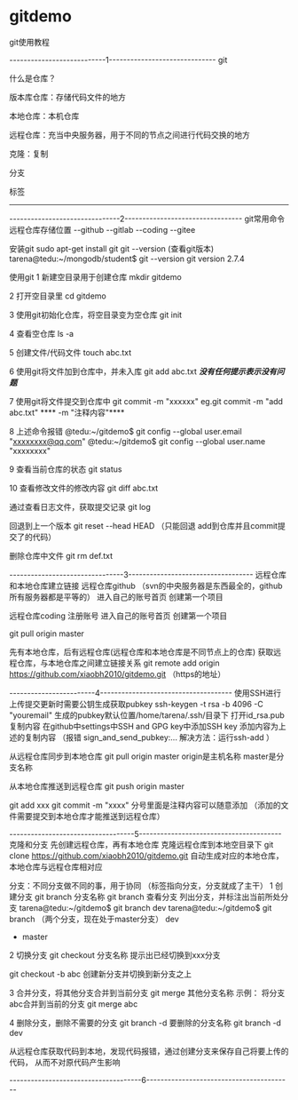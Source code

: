 # gitdemo
git使用教程



---------------------------1------------------------------ 
git

什么是仓库？

版本库仓库：存储代码文件的地方

本地仓库：本机仓库

远程仓库：充当中央服务器，用于不同的节点之间进行代码交换的地方

克隆：复制

分支

标签

--------------------------------------------------------------------

-------------------------------2--------------------------------- 
git常用命令
远程仓库存储位置
--github
--gitlab
--coding
--gitee

安装git
sudo apt-get install git
git --version (查看git版本)
tarena@tedu:~/mongodb/student$ git --version
git version 2.7.4

使用git
1 新建空目录用于创建仓库
mkdir gitdemo

2 打开空目录里
cd gitdemo

3 使用git初始化仓库，将空目录变为空仓库
git init

4 查看空仓库
ls -a

5 创建文件/代码文件
touch abc.txt

6 使用git将文件加到仓库中，并未入库
git add abc.txt
*****没有任何提示表示没有问题*****

7 使用git将文件提交到仓库中
git commit -m "xxxxxx"
eg.git commit -m "add abc.txt"
**** -m "注释内容"****

8 上述命令报错
@tedu:~/gitdemo$ git config --global user.email "xxxxxxxx@qq.com"
@tedu:~/gitdemo$ git config --global user.name "xxxxxxxx"

9 查看当前仓库的状态
git status

10 查看修改文件的修改内容
git diff abc.txt 


通过查看日志文件，获取提交记录
git log

回退到上一个版本
git reset --head HEAD
（只能回退 add到仓库并且commit提交了的代码）

删除仓库中文件
git rm def.txt


--------------------------------3----------------------------------- 
远程仓库和本地仓库建立链接
远程仓库github （svn的中央服务器是东西最全的，github所有服务器都是平等的）
进入自己的账号首页
创建第一个项目

远程仓库coding
注册账号
进入自己的账号首页
创建第一个项目

git pull origin master

先有本地仓库，后有远程仓库(远程仓库和本地仓库是不同节点上的仓库)
获取远程仓库，与本地仓库之间建立链接关系
git remote add origin https://github.com/xiaobh2010/gitdemo.git     （https的地址）


------------------------4------------------------------------- 
使用SSH进行上传提交更新时需要公钥生成获取pubkey
ssh-keygen -t rsa -b 4096 -C "youremail"
生成的pubkey默认位置/home/tarena/.ssh/目录下
打开id_rsa.pub 复制内容
在github中settings中SSH and GPG key中添加SSH key
添加内容为上述的复制内容
（报错 sign_and_send_pubkey:...
  解决方法：运行ssh-add
）

从远程仓库同步到本地仓库
git pull origin master    origin是主机名称    master是分支名称

从本地仓库推送到远程仓库
git push origin master

git add xxx
git commit -m "xxxx"    分号里面是注释内容可以随意添加
（添加的文件需要提交到本地仓库才能推送到远程仓库）

-----------------------------------5----------------------------------------
克隆和分支
先创建远程仓库，再有本地仓库
克隆远程仓库到本地空目录下
git clone https://github.com/xiaobh2010/gitdemo.git
自动生成对应的本地仓库，本地仓库与远程仓库相对应

分支：不同分支做不同的事，用于协同
（标签指向分支，分支就成了主干）
1 创建分支
git branch 分支名称
git branch 查看分支
    列出分支，并标注出当前所处分支
tarena@tedu:~/gitdemo$ git branch dev
tarena@tedu:~/gitdemo$ git branch      （两个分支，现在处于master分支）
  dev
* master        

2 切换分支
git checkout 分支名称
提示出已经切换到xxx分支

git checkout -b abc
创建新分支并切换到新分支之上

3 合并分支，将其他分支合并到当前分支
    git merge 其他分支名称
示例：
将分支abc合并到当前的分支
git merge abc

4 删除分支，删除不需要的分支
git branch -d 要删除的分支名称
git branch -d dev

从远程仓库获取代码到本地，发现代码报错，通过创建分支来保存自己将要上传的代码，
从而不对原代码产生影响

-------------------------------------6-----------------------------------------















